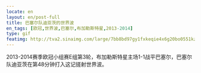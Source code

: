 ```yaml
---
locate: en
layout: en/post-full
title: 巴塞尔队迪亚茨的世界波
en_tags: [欧冠,世界波,巴塞尔,布加勒斯特星,2013-2014]
type: gif
featimg: http://tva2.sinaimg.com/large/7bb8bd97gy1fxkeqie4x6g20bo0551kz.gif
---
```


2013-2014赛季欧冠小组赛E组第3轮，布加勒斯特星主场1-1战平巴塞尔，巴塞尔队迪亚茨在第48分钟打入这记搓射世界波。